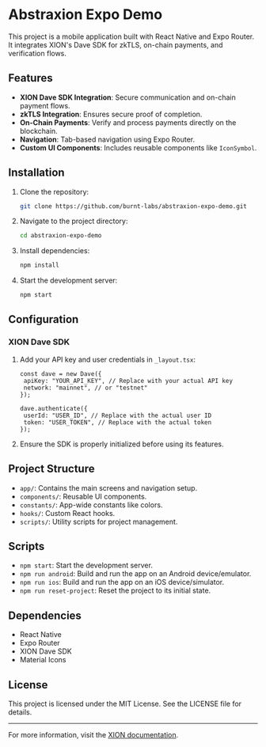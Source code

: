 # Abstraxion Expo Demo

This project is a mobile application built with React Native and Expo Router. It integrates XION's Dave SDK for zkTLS, on-chain payments, and verification flows.

## Features

- **XION Dave SDK Integration**: Secure communication and on-chain payment flows.
- **zkTLS Integration**: Ensures secure proof of completion.
- **On-Chain Payments**: Verify and process payments directly on the blockchain.
- **Navigation**: Tab-based navigation using Expo Router.
- **Custom UI Components**: Includes reusable components like `IconSymbol`.

## Installation

1. Clone the repository:

   ```bash
   git clone https://github.com/burnt-labs/abstraxion-expo-demo.git
   ```

2. Navigate to the project directory:

   ```bash
   cd abstraxion-expo-demo
   ```

3. Install dependencies:

   ```bash
   npm install
   ```

4. Start the development server:
   ```bash
   npm start
   ```

## Configuration

### XION Dave SDK

1. Add your API key and user credentials in `_layout.tsx`:

   ```tsx
   const dave = new Dave({
   	apiKey: "YOUR_API_KEY", // Replace with your actual API key
   	network: "mainnet", // or "testnet"
   });

   dave.authenticate({
   	userId: "USER_ID", // Replace with the actual user ID
   	token: "USER_TOKEN", // Replace with the actual token
   });
   ```

2. Ensure the SDK is properly initialized before using its features.

## Project Structure

- `app/`: Contains the main screens and navigation setup.
- `components/`: Reusable UI components.
- `constants/`: App-wide constants like colors.
- `hooks/`: Custom React hooks.
- `scripts/`: Utility scripts for project management.

## Scripts

- `npm start`: Start the development server.
- `npm run android`: Build and run the app on an Android device/emulator.
- `npm run ios`: Build and run the app on an iOS device/simulator.
- `npm run reset-project`: Reset the project to its initial state.

## Dependencies

- React Native
- Expo Router
- XION Dave SDK
- Material Icons

## License

This project is licensed under the MIT License. See the LICENSE file for details.

---

For more information, visit the [XION documentation](https://xion.io/docs).
